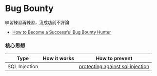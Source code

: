# Bug Bounty
練習練習再練習，沒成功前不評論

- [How to Become a Successful Bug Bounty Hunter](https://www.hackerone.com/ethical-hacker/how-become-successful-bug-bounty-hunter)

### 核心思想
|Type|How it works|How to prevent|
|---|---|---|
|SQL Injection||[protecting against sql injection](https://www.hacksplaining.com/prevention/sql-injection)|
